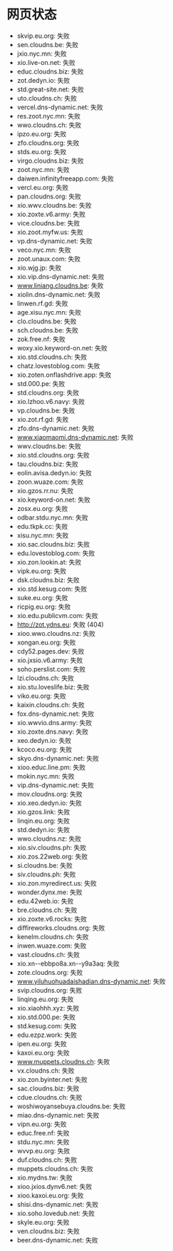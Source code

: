 # 网页状态
- skvip.eu.org: 失败
- sen.cloudns.be: 失败
- jxio.nyc.mn: 失败
- xio.live-on.net: 失败
- educ.cloudns.biz: 失败
- zot.dedyn.io: 失败
- std.great-site.net: 失败
- uto.cloudns.ch: 失败
- vercel.dns-dynamic.net: 失败
- res.zoot.nyc.mn: 失败
- wwo.cloudns.ch: 失败
- ipzo.eu.org: 失败
- zfo.cloudns.org: 失败
- stds.eu.org: 失败
- virgo.cloudns.biz: 失败
- zoot.nyc.mn: 失败
- daiwen.infinityfreeapp.com: 失败
- vercl.eu.org: 失败
- pan.cloudns.org: 失败
- xio.wwv.cloudns.be: 失败
- xio.zoxte.v6.army: 失败
- vice.cloudns.be: 失败
- xio.zoot.myfw.us: 失败
- vp.dns-dynamic.net: 失败
- veco.nyc.mn: 失败
- zoot.unaux.com: 失败
- xio.wjg.jp: 失败
- xio.vip.dns-dynamic.net: 失败
- www.liniang.cloudns.be: 失败
- xiolin.dns-dynamic.net: 失败
- linwen.rf.gd: 失败
- age.xisu.nyc.mn: 失败
- clo.cloudns.be: 失败
- sch.cloudns.be: 失败
- zok.free.nf: 失败
- woxy.xio.keyword-on.net: 失败
- xio.std.cloudns.ch: 失败
- chatz.lovestoblog.com: 失败
- xio.zoten.onflashdrive.app: 失败
- std.000.pe: 失败
- std.cloudns.org: 失败
- xio.lzhoo.v6.navy: 失败
- vp.cloudns.be: 失败
- xio.zot.rf.gd: 失败
- zfo.dns-dynamic.net: 失败
- www.xiaomaomi.dns-dynamic.net: 失败
- wwv.cloudns.be: 失败
- xio.std.cloudns.org: 失败
- tau.cloudns.biz: 失败
- eolin.avisa.dedyn.io: 失败
- zoon.wuaze.com: 失败
- xio.gzos.rr.nu: 失败
- xio.keyword-on.net: 失败
- zosx.eu.org: 失败
- odbar.stdu.nyc.mn: 失败
- edu.tkpk.cc: 失败
- xisu.nyc.mn: 失败
- xio.sac.cloudns.biz: 失败
- edu.lovestoblog.com: 失败
- xio.zon.lookin.at: 失败
- vipk.eu.org: 失败
- dsk.cloudns.biz: 失败
- xio.std.kesug.com: 失败
- suke.eu.org: 失败
- ricpig.eu.org: 失败
- xio.edu.publicvm.com: 失败
- http://zot.ydns.eu: 失败 (404)
- xioo.wwo.cloudns.nz: 失败
- xongan.eu.org: 失败
- cdy52.pages.dev: 失败
- xio.jxsio.v6.army: 失败
- soho.perslist.com: 失败
- lzi.cloudns.ch: 失败
- xio.stu.loveslife.biz: 失败
- viko.eu.org: 失败
- kaixin.cloudns.ch: 失败
- fox.dns-dynamic.net: 失败
- xio.wwvio.dns.army: 失败
- xio.zoxte.dns.navy: 失败
- xeo.dedyn.io: 失败
- kcoco.eu.org: 失败
- skyo.dns-dynamic.net: 失败
- xioo.educ.line.pm: 失败
- mokin.nyc.mn: 失败
- vip.dns-dynamic.net: 失败
- mov.cloudns.org: 失败
- xio.xeo.dedyn.io: 失败
- xio.gzos.link: 失败
- linqin.eu.org: 失败
- std.dedyn.io: 失败
- wwo.cloudns.nz: 失败
- xio.siv.cloudns.ph: 失败
- xio.zos.22web.org: 失败
- si.cloudns.be: 失败
- siv.cloudns.ph: 失败
- xio.zon.myredirect.us: 失败
- wonder.dynx.me: 失败
- edu.42web.io: 失败
- bre.cloudns.ch: 失败
- xio.zoxte.v6.rocks: 失败
- diffireworks.cloudns.org: 失败
- kenelm.cloudns.ch: 失败
- inwen.wuaze.com: 失败
- vast.cloudns.ch: 失败
- xio.xn--ebbpo8a.xn--y9a3aq: 失败
- zote.cloudns.org: 失败
- www.yiluhuohuadaishadian.dns-dynamic.net: 失败
- svip.cloudns.org: 失败
- linqing.eu.org: 失败
- xio.xiaohhh.xyz: 失败
- xio.std.000.pe: 失败
- std.kesug.com: 失败
- edu.ezpz.work: 失败
- ipen.eu.org: 失败
- kaxoi.eu.org: 失败
- www.muppets.cloudns.ch: 失败
- vx.cloudns.ch: 失败
- xio.zon.byinter.net: 失败
- sac.cloudns.biz: 失败
- cdue.cloudns.ch: 失败
- woshiwoyansebuya.cloudns.be: 失败
- miao.dns-dynamic.net: 失败
- vipn.eu.org: 失败
- educ.free.nf: 失败
- stdu.nyc.mn: 失败
- wvvp.eu.org: 失败
- duf.cloudns.ch: 失败
- muppets.cloudns.ch: 失败
- xio.mydns.tw: 失败
- xioo.jxios.dynv6.net: 失败
- xioo.kaxoi.eu.org: 失败
- shisi.dns-dynamic.net: 失败
- xio.soho.lovedub.net: 失败
- skyle.eu.org: 失败
- ven.cloudns.biz: 失败
- beer.dns-dynamic.net: 失败

